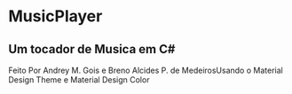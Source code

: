 # MusicPlayer
## Um tocador de Musica em C#

Feito Por Andrey M. Gois e Breno Alcides P. de MedeirosUsando o Material Design Theme e Material Design Color
